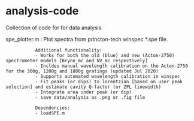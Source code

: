 # analysis-code
Collection of code for for data analysis 


spe_plotter.m : Plot spectra from princton-tech winspec *.spe file. 

               Additional functionality:
               - Works for both the old (blue) and new (Acton-2750) spectrometer models [Brynn_mc and NV_mc respectively]
               - Incldes manual wavelength calibration on the Acton-2750 for the 300g, 1200g and 1800g gratings (updated Jul 2020)
               - Supports automated wavelength calibration in winspec
               - Fit peaks (or dips) to lorentzian [based on user peak selection] and estimate cavity Q-factor (or ZPL linewidth)
               - Integrate area under peak (or dip)
               - save data/analysis as .png or .fig file
               
               Dependencies:
               - loadSPE.m
               
